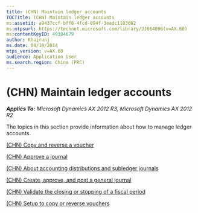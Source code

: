 ```yaml
---
title: (CHN) Maintain ledger accounts
TOCTitle: (CHN) Maintain ledger accounts
ms:assetid: a9437ccf-bff8-4fcd-894f-3eadc1183d62
ms:mtpsurl: https://technet.microsoft.com/library/JJ664096(v=AX.60)
ms:contentKeyID: 49384679
author: Khairunj
ms.date: 04/18/2014
mtps_version: v=AX.60
audience: Application User
ms.search.region: China (PRC)
---
```


# (CHN) Maintain ledger accounts 


_**Applies To:** Microsoft Dynamics AX 2012 R3, Microsoft Dynamics AX 2012 R2_

The topics in this section provide information about how to manage ledger accounts.

[(CHN) Copy and reverse a voucher](chn-copy-and-reverse-a-voucher.md)

[(CHN) Approve a journal](chn-approve-a-journal.md)

[(CHN) About accounting distributions and subledger journals](chn-about-accounting-distributions-and-subledger-journals.md)

[(CHN) Create, approve, and post a general journal](chn-create-approve-and-post-a-general-journal.md)

[(CHN) Validate the closing or stopping of a fiscal period](chn-validate-the-closing-or-stopping-of-a-fiscal-period.md)

[(CHN) Setup to copy or reverse vouchers](chn-setup-to-copy-or-reverse-vouchers.md)

  


